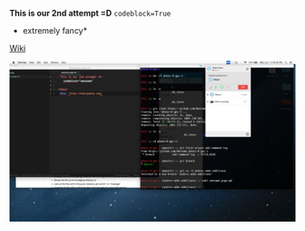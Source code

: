 **This is our 2nd attempt =D**
`codeblock=True`


* extremely fancy*


 [Wiki](http://wikipedia.org)



 ![AndresAndMaren](https://github.com/Marenmc/phase-0-gps-1/blob/master/MarenAndAndres.png)
